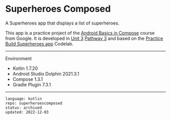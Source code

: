 # Superheroes Composed

A Superheroes app that displays a list of superheroes.

This app is a practice project of the [Android Basics in Compose] course from Google. It is developed in [Unit 3] [Pathway 3] and based on the [Practice Build Superheroes app] Codelab.

[Android Basics in Compose]: https://developer.android.com/courses/android-basics-compose/course
[Unit 3]: https://developer.android.com/courses/android-basics-compose/unit-3
[Pathway 3]: https://developer.android.com/courses/pathways/android-basics-compose-unit-3-pathway-3
[Practice Build Superheroes app]: https://developer.android.com/codelabs/basic-android-kotlin-compose-practice-superheroes

---

Environment

- Kotlin 1.7.20
- Android Studio Dolphin 2021.3.1
- Compose 1.3.1
- Gradle Plugin 7.3.1

---

```
language: kotlin
repo: superheroescomposed
status: archived
updated: 2022-12-03
```